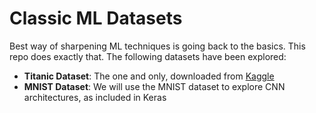 # Classic ML Datasets
Best way of sharpening ML techniques is going back to the basics. This repo does exactly that. 
The following datasets have been explored:
- **Titanic Dataset**: The one and only, downloaded from [Kaggle](https://www.kaggle.com/competitions/titanic)
- **MNIST Dataset**: We will use the MNIST dataset to explore CNN architectures, as included in Keras
